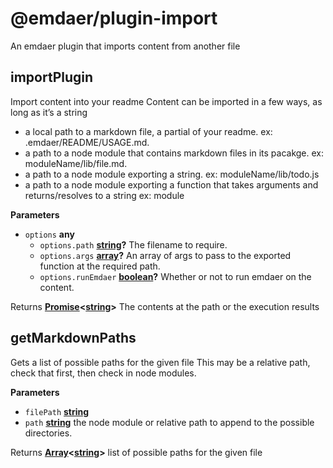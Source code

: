 <!--
  This file was generated by emdaer

  Its template can be found at .emdaer/README.emdaer.md
-->

<h1 id="-emdaer-plugin-import">@emdaer/plugin-import</h1>
<p>An emdaer plugin that imports content from another file</p>
<!-- Generated by documentation.js. Update this documentation by updating the source code. -->
<h2 id="importplugin">importPlugin</h2>
<p>Import content into your readme
Content can be imported in a few ways, as long as it’s a string</p>
<ul>
<li>a local path to a markdown file, a partial of your readme. ex: .emdaer/README/USAGE.md.</li>
<li>a path to a node module that contains markdown files in its pacakge. ex: moduleName/lib/file.md.</li>
<li>a path to a node module exporting a string. ex: moduleName/lib/todo.js</li>
<li>a path to a node module exporting a function that takes arguments and returns/resolves to a string ex: module</li>
</ul>
<p><strong>Parameters</strong></p>
<ul>
<li><code>options</code> <strong>any</strong> <ul>
<li><code>options.path</code> <strong><a href="https://developer.mozilla.org/en-US/docs/Web/JavaScript/Reference/Global_Objects/String">string</a>?</strong> The filename to require.</li>
<li><code>options.args</code> <strong><a href="https://developer.mozilla.org/en-US/docs/Web/JavaScript/Reference/Global_Objects/Array">array</a>?</strong> An array of args to pass to the exported function at the required path.</li>
<li><code>options.runEmdaer</code> <strong><a href="https://developer.mozilla.org/en-US/docs/Web/JavaScript/Reference/Global_Objects/Boolean">boolean</a>?</strong> Whether or not to run emdaer on the content.</li>
</ul>
</li>
</ul>
<p>Returns <strong><a href="https://developer.mozilla.org/en-US/docs/Web/JavaScript/Reference/Global_Objects/Promise">Promise</a>&lt;<a href="https://developer.mozilla.org/en-US/docs/Web/JavaScript/Reference/Global_Objects/String">string</a>&gt;</strong> The contents at the path or the execution results</p>
<h2 id="getmarkdownpaths">getMarkdownPaths</h2>
<p>Gets a list of possible paths for the given file
This may be a relative path, check that first, then check in node modules.</p>
<p><strong>Parameters</strong></p>
<ul>
<li><code>filePath</code> <strong><a href="https://developer.mozilla.org/en-US/docs/Web/JavaScript/Reference/Global_Objects/String">string</a></strong> </li>
<li><code>path</code> <strong><a href="https://developer.mozilla.org/en-US/docs/Web/JavaScript/Reference/Global_Objects/String">string</a></strong> the node module or relative path to append to the possible directories.</li>
</ul>
<p>Returns <strong><a href="https://developer.mozilla.org/en-US/docs/Web/JavaScript/Reference/Global_Objects/Array">Array</a>&lt;<a href="https://developer.mozilla.org/en-US/docs/Web/JavaScript/Reference/Global_Objects/String">string</a>&gt;</strong> list of possible paths for the given file</p>
